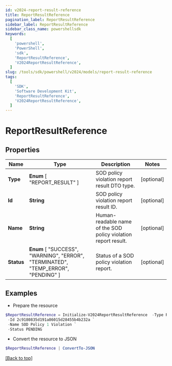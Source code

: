 ```yaml
---
id: v2024-report-result-reference
title: ReportResultReference
pagination_label: ReportResultReference
sidebar_label: ReportResultReference
sidebar_class_name: powershellsdk
keywords:
  [
    'powershell',
    'PowerShell',
    'sdk',
    'ReportResultReference',
    'V2024ReportResultReference',
  ]
slug: /tools/sdk/powershell/v2024/models/report-result-reference
tags:
  [
    'SDK',
    'Software Development Kit',
    'ReportResultReference',
    'V2024ReportResultReference',
  ]
---
```


# ReportResultReference

## Properties

| Name | Type | Description | Notes |
| --- | --- | --- | --- |
| **Type** | **Enum** [ "REPORT_RESULT" ] | SOD policy violation report result DTO type. | [optional] |
| **Id** | **String** | SOD policy violation report result ID. | [optional] |
| **Name** | **String** | Human-readable name of the SOD policy violation report result. | [optional] |
| **Status** | **Enum** [ "SUCCESS", "WARNING", "ERROR", "TERMINATED", "TEMP_ERROR", "PENDING" ] | Status of a SOD policy violation report. | [optional] |

## Examples

- Prepare the resource

```powershell
$ReportResultReference = Initialize-V2024ReportResultReference  -Type REPORT_RESULT `
 -Id 2c9180835d191a86015d28455b4b232a `
 -Name SOD Policy 1 Violation `
 -Status PENDING
```

- Convert the resource to JSON

```powershell
$ReportResultReference | ConvertTo-JSON
```

[[Back to top]](#)
